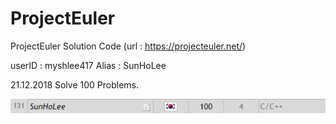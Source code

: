 # ProjectEuler
ProjectEuler Solution Code
(url : https://projecteuler.net/)

userID : myshlee417
Alias : SunHoLee


21.12.2018 Solve 100 Problems.

![21_12_2018](./Image/Img_21_12_2018.png)

